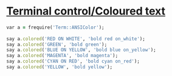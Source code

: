 [1]: http://rosettacode.org/wiki/Terminal_control/Coloured_text

# [Terminal control/Coloured text][1]

```ruby
var a = frequire('Term::ANSIColor');
 
say a.colored('RED ON WHITE', 'bold red on_white');
say a.colored('GREEN', 'bold green');
say a.colored('BLUE ON YELLOW', 'bold blue on_yellow');
say a.colored('MAGENTA', 'bold magenta');
say a.colored('CYAN ON RED', 'bold cyan on_red');
say a.colored('YELLOW', 'bold yellow');
```